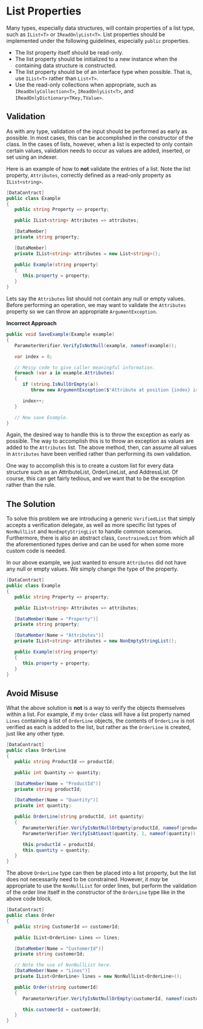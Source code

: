 # List Properties

Many types, especially data structures, will contain properties of a list type, such as `IList<T>` or `IReadOnlyList<T>`.  List properties should be implemented under the following guidelines, especially `public` properties.

- The list property itself should be read-only.
- The list property should be initialized to a new instance when the containing data structure is constructed.
- The list property should be of an interface type when possible.  That is, use `IList<T>` rather than `List<T>`.
- Use the read-only collections when appropriate, such as `IReadOnlyCollection<T>`, `IReadOnlyList<T>`, and `IReadOnlyDictionary<TKey,TValue>`.

## Validation

As with any type, validation of the input should be performed as early as possible.  In most cases, this can be accomplished in the constructor of the class.  In the cases of lists, however, when a list is expected to only contain certain values, validation needs to occur as values are added, inserted, or set using an indexer.

Here is an example of how to **not** validate the entries of a list.  Note the list property, `Attributes`, correctly defined as a read-only property as `IList<string>`.

```csharp
[DataContract]
public class Example
{
   public string Property => property;

   public IList<string> Attributes => attributes;

   [DataMember]
   private string property;

   [DataMember]
   private IList<string> attributes = new List<string>();

   public Example(string property)
   {
      this.property = property;
   }
}
```

Lets say the `Attributes` list should not contain any null or empty values.  Before performing an operation, we may want to validate the `Attributes` property so we can throw an appropriate `ArgumentException`.

**Incorrect Approach**

```csharp
public void SaveExample(Example example)
{
   ParameterVerifier.VerifyIsNotNull(example, nameof(example));

   var index = 0;

   // Messy code to give caller meaningful information.
   foreach (var a in example.Attributes)
   {
      if (string.IsNullOrEmpty(a))
         throw new ArgumentException($"Attribute at position {index} is null or empty.");

      index++;
   }

   // Now save Example.
}
```

Again, the desired way to handle this is to throw the exception as early as possible.  The way to accomplish this is to throw an exception as values are added to the `Attributes` list.  The above method, then, can assume all values in `Attributes` have been verified rather than performing its own validation.

One way to accomplish this is to create a custom list for every data structure such as an AttributeList, OrderLineList, and AddressList.  Of course, this can get fairly tedious, and we want that to be the exception rather than the rule.

## The Solution

To solve this problem we are introducing a generic `VerifiedList` that simply accepts a verification delegate, as well as more specific list types of `NonNullList` and `NonEmptyStringList` to handle common scenarios.  Furthermore, there is also an abstract class, `ConstrainedList` from which all the aforementioned types derive and can be used for when some more custom code is needed.

In our above example, we just wanted to ensure `Attributes` did not have any null or empty values.  We simply change the type of the property.

```csharp
[DataContract]
public class Example
{
   public string Property => property;

   public IList<string> Attributes => attributes;

   [DataMember(Name = "Property")]
   private string property;

   [DataMember(Name = "Attributes")]
   private IList<string> attributes = new NonEmptyStringList();

   public Example(string property)
   {
      this.property = property;
   }
}
```

## Avoid Misuse

What the above solution is **not** is a way to verify the objects themselves within a list.  For example, if my `Order` class will have a list property named `Lines` containing a list of `OrderLine` objects, the contents of `OrderLine` is not verified as each is added to the list, but rather as the `OrderLine` is created, just like any other type.

```csharp
[DataContract]
public class OrderLine
{
   public string ProductId => productId;

   public int Quantity => quantity;

   [DataMember(Name = "ProductId")]
   private string productId;

   [DataMember(Name = "Quantity")]
   private int quantity;

   public OrderLine(string productId, int quantity)
   {
      ParameterVerifier.VerifyIsNotNullOrEmpty(productId, nameof(productId));
      ParameterVerifier.VerifyIsAtLeast(quantity, 1, nameof(quantity));

      this.productId = productId;
      this.quantity = quantity;
   }
}
```

The above `OrderLine` type can then be placed into a list property, but the list does not necessarily need to be constrained.  However, it *may* be appropriate to use the `NonNullList` for order lines, but perform the validation of the order line itself in the constructor of the `OrderLine` type like in the above code block.

```csharp
[DataContract]
public class Order
{
   public string CustomerId => customerId;

   public IList<OrderLine> Lines => lines;

   [DataMember(Name = "CustomerId")]
   private string customerId;

   // Note the use of NonNullList here.
   [DataMember(Name = "Lines")]
   private IList<OrderLine> lines = new NonNullList<OrderLine>();

   public Order(string customerId)
   {
      ParameterVerifier.VerifyIsNotNullOrEmpty(customerId, nameof(customerId));

      this.customerId = customerId;
   }
}
```
